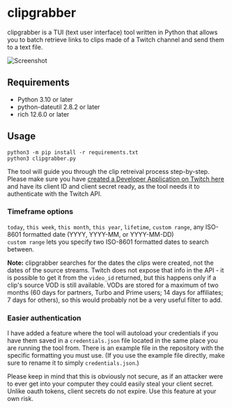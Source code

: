 # clipgrabber
clipgrabber is a TUI (text user interface) tool written in Python that allows you to batch retrieve links to clips made of a Twitch channel and send them to a text file.

![Screenshot](https://i.imgur.com/FyACYbd.png)

## Requirements
- Python 3.10 or later
- python-dateutil 2.8.2 or later
- rich 12.6.0 or later

## Usage
`python3 -m pip install -r requirements.txt`\
`python3 clipgrabber.py`

The tool will guide you through the clip retreival process step-by-step. Please make sure you have [created a Developer Application on Twitch here](https://dev.twitch.tv/console/apps) and have its client ID and client secret ready, as the tool needs it to authenticate with the Twitch API.

### Timeframe options
`today`, `this week`, `this month`, `this year`, `lifetime`, `custom range`, any ISO-8601 formatted date (YYYY, YYYY-MM, or YYYY-MM-DD)\
`custom range` lets you specify two ISO-8601 formatted dates to search between.

**Note:** clipgrabber searches for the dates the *clips* were created, not the dates of the source streams. Twitch does not expose that info in the API - it is possible to get it from the `video_id` returned, but this happens only if a clip's source VOD is still available. VODs are stored for a maximum of two months (60 days for partners, Turbo and Prime users; 14 days for affiliates; 7 days for others), so this would probably not be a very useful filter to add.

### Easier authentication
I have added a feature where the tool will autoload your credentials if you have them saved in a `credentials.json` file located in the same place you are running the tool from. There is an example file in the repository with the specific formatting you must use. (If you use the example file directly, make sure to rename it to simply `credentials.json`.)

Please keep in mind that this is obviously not secure, as if an attacker were to ever get into your computer they could easily steal your client secret. Unlike oauth tokens, client secrets do not expire. Use this feature at your own risk.
